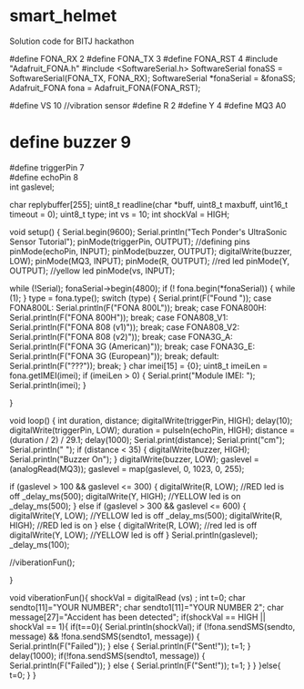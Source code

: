 # smart_helmet
Solution code for BITJ hackathon

#define FONA_RX 2
#define FONA_TX 3
#define FONA_RST 4
#include "Adafruit_FONA.h"
#include <SoftwareSerial.h>
SoftwareSerial fonaSS = SoftwareSerial(FONA_TX, FONA_RX);
SoftwareSerial *fonaSerial = &fonaSS;
Adafruit_FONA fona = Adafruit_FONA(FONA_RST);

#define VS 10                      //vibration sensor
#define R 2
#define Y 4
#define MQ3 A0
# define buzzer 9
#define triggerPin 7                  
#define echoPin 8              
int gaslevel;

char replybuffer[255];
uint8_t readline(char *buff, uint8_t maxbuff, uint16_t timeout = 0);
uint8_t type;
int vs = 10;
int shockVal = HIGH;

void setup() {
  Serial.begin(9600);
  Serial.println("Tech Ponder's UltraSonic Sensor Tutorial");
  pinMode(triggerPin, OUTPUT);                           //defining pins
  pinMode(echoPin, INPUT);
  pinMode(buzzer, OUTPUT);
  digitalWrite(buzzer, LOW);
  pinMode(MQ3, INPUT);
  pinMode(R, OUTPUT);   //red led
  pinMode(Y, OUTPUT);   //yellow led
  pinMode(vs, INPUT);          

  while (!Serial);
  fonaSerial->begin(4800);
  if (! fona.begin(*fonaSerial)) {
    while (1);
  }
  type = fona.type();
  switch (type) {
      Serial.print(F("Found "));
    case FONA800L:
      Serial.println(F("FONA 800L")); break;
    case FONA800H:
      Serial.println(F("FONA 800H")); break;
    case FONA808_V1:
      Serial.println(F("FONA 808 (v1)")); break;
    case FONA808_V2:
      Serial.println(F("FONA 808 (v2)")); break;
    case FONA3G_A:
      Serial.println(F("FONA 3G (American)")); break;
    case FONA3G_E:
      Serial.println(F("FONA 3G (European)")); break;
    default:
      Serial.println(F("???"));
      break;
  }
  char imei[15] = {0};
  uint8_t imeiLen = fona.getIMEI(imei);
  if (imeiLen > 0) {
    Serial.print("Module IMEI: "); Serial.println(imei);
  }


}

void loop() {
  int duration, distance;
  digitalWrite(triggerPin, HIGH);
  delay(10);
  digitalWrite(triggerPin, LOW);
  duration = pulseIn(echoPin, HIGH);
  distance = (duration / 2) / 29.1;
  delay(1000);
  Serial.print(distance);
  Serial.print("cm");
  Serial.println(" ");
  if (distance < 35)
  {
    digitalWrite(buzzer, HIGH);
    Serial.println("Buzzer On");
  }
  digitalWrite(buzzer, LOW);
  gaslevel = (analogRead(MQ3));
  gaslevel = map(gaslevel, 0, 1023, 0, 255);

  if (gaslevel > 100 && gaslevel <= 300) {
    digitalWrite(R, LOW);            //RED led is off
    _delay_ms(500);
    digitalWrite(Y, HIGH);            //YELLOW led is on
    _delay_ms(500);
  }
  else if (gaslevel > 300 && gaslevel <= 600) {
    digitalWrite(Y, LOW);                 //YELLOW led is off
    _delay_ms(500);
    digitalWrite(R, HIGH);                   //RED led is on
  }
  else
  {
    digitalWrite(R, LOW);                           //red led is off
    digitalWrite(Y, LOW);                           //YELLOW led is off
  }
  Serial.println(gaslevel);
  _delay_ms(100);

  //viberationFun();

}

void viberationFun(){
  shockVal = digitalRead (vs) ;
        int t=0;
        char sendto[11]="YOUR NUMBER";
        char sendto1[11]="YOUR NUMBER 2";
        char message[27]="Accident has been detected";
        if(shockVal == HIGH || shockVal == 1){
          if(t==0){
            Serial.println(shockVal);
        if (!fona.sendSMS(sendto, message) && !fona.sendSMS(sendto1, message)) {
          Serial.println(F("Failed"));
        } else {
          Serial.println(F("Sent!"));
          t=1;
        }
        delay(1000);
        if(!fona.sendSMS(sendto1, message)) {
          Serial.println(F("Failed"));
        } else {
          Serial.println(F("Sent!"));
          t=1;
        }
         }
        }else{
          t=0;
        }
}
